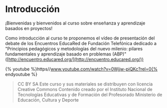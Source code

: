 # Introducción

¡Bienvenidas y bienvenidos al curso sobre enseñanza y aprendizaje basados en proyectos!

Como introducción al curso te proponemos el vídeo de presentación del debate de los Encuentros EducaRed de Fundación Telefónica dedicado a "Principios pedagógicos y metodologías del nuevo milenio: pilares fundamentales y aprendizaje basado en problemas (ABP)" ([http://encuentro.educared.org/](http://encuentro.educared.org/))

{% youtube %}https//www.youtube.com/watch?v=0Wjjw-piQKc?rel=0{% endyoutube %}

> CC BY SA
Este curso y sus materiales se distribuyen con licencia Creative Commons
Contenido creado por el Instituto Nacional de Tecnologías Educativas y de Formación del Profesorado
Ministerio de Educación, Cultura y Deporte

